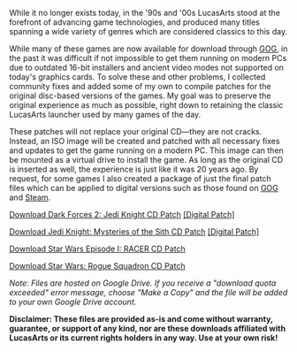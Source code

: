 <!--t LucasArts Classic Game Patchers t-->
<!--tag preservation,software tag-->
<!--image /content/images/lucasarts-classic-game-patchers/LucasArts_Logo5B15D-1024x576.jpg image-->
  
While it no longer exists today, in the '90s and '00s LucasArts stood at the forefront of advancing game technologies, and produced many titles spanning a wide variety of genres which are considered classics to this day.  
  
While many of these games are now available for download through [GOG](https://www.gog.com/game/star_wars_jedi_knight_dark_forces_ii), in the past it was difficult if not impossible to get them running on modern PCs due to outdated 16-bit installers and ancient video modes not supported on today's graphics cards. To solve these and other problems, I collected community fixes and added some of my own to compile patches for the original disc-based versions of the games. My goal was to preserve the original experience as much as possible, right down to retaining the classic LucasArts launcher used by many games of the day.  
  
These patches will not replace your original CD—they are not cracks. Instead, an ISO image will be created and patched with all necessary fixes and updates to get the game running on a modern PC. This image can then be mounted as a virtual drive to install the game. As long as the original CD is inserted as well, the experience is just like it was 20 years ago. By request, for some games I also created a package of just the final patch files which can be applied to digital versions such as those found on [GOG](https://www.gog.com/game/star_wars_jedi_knight_dark_forces_ii) and [Steam](https://store.steampowered.com/app/32380/STAR_WARS_Jedi_Knight_Dark_Forces_II/).  
  
[Download Dark Forces 2: Jedi Knight CD Patch](https://drive.google.com/open?id=0B_51X28c1UycekNMdmZpZ0ZYRm8 "superclick") [\[Digital Patch\]](https://drive.google.com/open?id=0B_51X28c1UycbVdVb3U4TW0zZWc)  
  
[Download Jedi Knight: Mysteries of the Sith CD Patch](https://drive.google.com/open?id=0B_51X28c1UycT2p4WW04VkNvMlk "superclick") [\[Digital Patch\]](https://drive.google.com/open?id=0B_51X28c1UycckdUR1kwd0pyMlk)  
  
[Download Star Wars Episode I: RACER CD Patch](https://drive.google.com/open?id=0B_51X28c1UycVGhvNE53VDhtdHc "superclick")  
  
[Download Star Wars: Rogue Squadron CD Patch](https://drive.google.com/open?id=0B_51X28c1UycT0FNNkExSWlmX3c "superclick")  
  
_Note: Files are hosted on Google Drive. If you receive a "download quota exceeded" error message, choose "Make a Copy" and the file will be added to your own Google Drive account._  
  
**Disclaimer: These files are provided as-is and come without warranty, guarantee, or support of any kind, nor are these downloads affiliated with LucasArts or its current rights holders in any way. Use at your own risk!**
